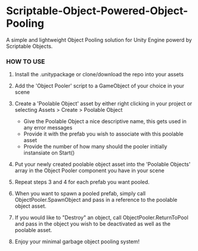 # Scriptable-Object-Powered-Object-Pooling
A simple and lightweight Object Pooling solution for Unity Engine powerd by Scriptable Objects.

### HOW TO USE
1. Install the .unitypackage or clone/download the repo into your assets

1. Add the 'Object Pooler' script to a GameObject of your choice in your scene

1. Create a 'Poolable Object' asset by either right clicking in your project or selecting Assets > Create > Poolable Object
    - Give the Poolable Object a nice descriptive name, this gets used in any error messages
    - Provide it with the prefab you wish to associate with this poolable asset
    - Provide the number of how many should the pooler initially instansiate on Start()
    
1. Put your newly created poolable object asset into the 'Poolable Objects' array in the Object Pooler component you have in your scene

1. Repeat steps 3 and 4 for each prefab you want pooled.

1. When you want to spawn a pooled prefab, simply call ObjectPooler.SpawnObject and pass in a reference to the poolable object asset.

1. If you would like to "Destroy" an object, call ObjectPooler.ReturnToPool and pass in the object you wish to be deactivated as well as the poolable asset.

1. Enjoy your minimal garbage object pooling system!
